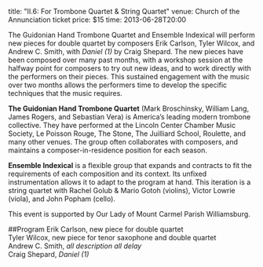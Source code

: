 title: "II.6: For Trombone Quartet & String Quartet"
venue: Church of the Annunciation
ticket price: $15
time: 2013-06-28T20:00

The Guidonian Hand Trombone Quartet and Ensemble Indexical will perform new pieces for double quartet by composers Erik Carlson, Tyler Wilcox, and Andrew C. Smith, with *Daniel (1)* by Craig Shepard. The new pieces have been composed over many past months, with a workshop session at the halfway point for composers to try out new ideas, and to work directly with the performers on their pieces. This sustained engagement with the music over two months allows the performers time to develop the specific techniques that the music requires.

**The Guidonian Hand Trombone Quartet** (Mark Broschinsky, William Lang, James Rogers, and Sebastian Vera) is America’s leading modern trombone collective. They have performed at the Lincoln Center Chamber Music Society, Le Poisson Rouge, The Stone, The Juilliard School, Roulette, and many other venues. The group often collaborates with composers, and maintains a composer-in-residence position for each season.

**Ensemble Indexical** is a flexible group that expands and contracts to fit the requirements of each composition and its context. Its unfixed instrumentation allows it to adapt to the program at hand. This iteration is a string quartet with Rachel Golub & Mario Gotoh (violins), Victor Lowrie (viola), and John Popham (cello).

This event is supported by Our Lady of Mount Carmel Parish Williamsburg.

##Program
Erik Carlson, new piece for double quartet  
Tyler Wilcox, new piece for tenor saxophone and double quartet  
Andrew C. Smith, *all description all delay*  
Craig Shepard, *Daniel (1)*
